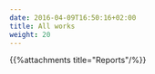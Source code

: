 ```yaml
---
date: 2016-04-09T16:50:16+02:00
title: All works
weight: 20
---
```




{{%attachments title="Reports"/%}}